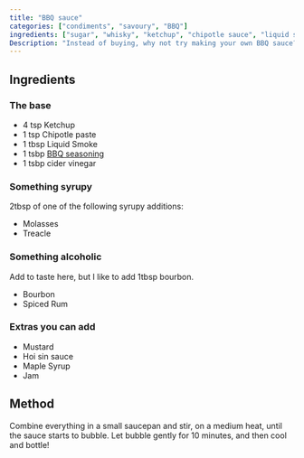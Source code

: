 ```yaml
---
title: "BBQ sauce"
categories: ["condiments", "savoury", "BBQ"]
ingredients: ["sugar", "whisky", "ketchup", "chipotle sauce", "liquid smoke", "BBQ seasoning", "cider vinegar", "molasses", "treacle", "maple syrup", "mustard", "jam", "hoi-sin sauce"]
Description: "Instead of buying, why not try making your own BBQ sauce? It's healthier, and you can adjust the flavouring to make it your own"
---
```


## Ingredients

### The base
- 4 tsp Ketchup 
- 1 tsp Chipotle paste
- 1 tbsp Liquid Smoke
- 1 tsbp [BBQ seasoning](/bbq-seasoning.html)
- 1 tsbp cider vinegar

### Something syrupy

2tbsp of one of the following syrupy additions: 

- Molasses
- Treacle

### Something alcoholic

Add to taste here, but I like to add 1tbsp bourbon. 

- Bourbon
- Spiced Rum

### Extras you can add
- Mustard
- Hoi sin sauce
- Maple Syrup 
- Jam

## Method

Combine everything in a small saucepan and stir, on a medium heat, until the sauce starts to bubble. 
Let bubble gently for 10 minutes, and then cool and bottle! 